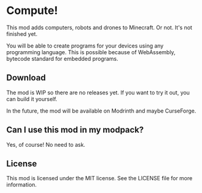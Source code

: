 # Compute!

This mod adds computers, robots and drones to Minecraft. Or not. It's not finished yet.

You will be able to create programs for your devices using any programming language.
This is possible because of WebAssembly, bytecode standard for embedded programs.

## Download

The mod is WIP so there are no releases yet. If you want to try it out, you can build it yourself.

In the future, the mod will be available on Modrinth and maybe CurseForge.

## Can I use this mod in my modpack?

Yes, of course! No need to ask.

## License

This mod is licensed under the MIT license.
See the LICENSE file for more information.


